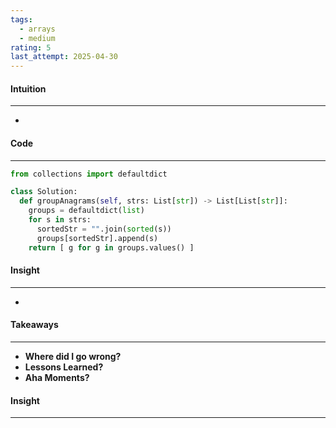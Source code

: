 ```yaml
---
tags:
  - arrays
  - medium
rating: 5
last_attempt: 2025-04-30
---
```


#### Intuition
---
- 

#### Code
---

```python
from collections import defaultdict

class Solution:
  def groupAnagrams(self, strs: List[str]) -> List[List[str]]:
    groups = defaultdict(list)
    for s in strs:
      sortedStr = "".join(sorted(s))
      groups[sortedStr].append(s)
    return [ g for g in groups.values() ]
```

#### Insight
---
- 

#### Takeaways
---
- **Where did I go wrong?**
- **Lessons Learned?**
- **Aha Moments?**

#### Insight
---